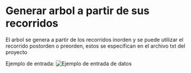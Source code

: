 # Generar arbol a partir de sus recorridos
El arbol se genera a partir de los recorridos inorden y se puede utilizar el recorrido postorden o preorden, estos se especifican en el archivo txt del proyecto

Ejemplo de entrada:
![Ejemplo de entrada de datos](RomanRodriguezSolorzano/Generar-arbol/blob/86df46be6ed6f133657011f8fc2fe7bcc536de06/assets/entrada.png)


